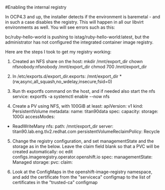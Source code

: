 #Enabling the internal registry

In OCP4.3 and up, the installer detects if the environment is baremetal - and in such a case disables the registry. This will happen in all our libvirt environments as well. You will see errors such as this:

bc/ruby-hello-world is pushing to istag/ruby-hello-world:latest, but the administrator has not configured the integrated container image registry.

Here are the steps I took to get my registry working:
1) Created an NFS share on the host:
mkdir /mnt/export_dir
chown nfsnobody:nfsnobody /mnt/export_dir
chmod 700 /mnt/export_dir

2) In /etc/exports.d/export_dir.exports:
/mnt/export_dir *(rw,async,all_squash,no_wdelay,insecure,fsid=0)

3) Run th exportfs command on the host, and if needed also start the nfs service:
exportfs -a
systemctl enable --now nfs

4) Create a PV using NFS, with 100GiB at least:
apiVersion: v1
kind: PersistentVolume
metadata:
  name: titan90data
spec:
  capacity:
    storage: 100Gi
  accessModes:
  - ReadWriteMany
  nfs:
    path: /mnt/export_dir
    server: titan90.lab.eng.tlv2.redhat.com
  persistentVolumeReclaimPolicy: Recycle

5) Change the registry configuration, and set managementState and the storage as in the below. Leave the claim field blank so that a PVC will be created automatically:
oc edit configs.imageregistry.operator.openshift.io
spec:
  managementState: Managed
  storage:
    pvc:
      claim:

6) Look at the ConfigMaps in the openshift-image-registry namespace, and add the certificate from the "serviceca" configmap to the list of certificates in the "trusted-ca" configmap
